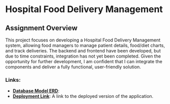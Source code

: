 # Hospital Food Delivery Management

## Assignment Overview

This project focuses on developing a Hospital Food Delivery Management system, allowing food managers to manage patient details, food/diet charts, and track deliveries. The backend and frontend have been developed, but due to time constraints, integration has not yet been completed. Given the opportunity for further development, I am confident that I can integrate the components and deliver a fully functional, user-friendly solution.

### Links:
- **[Database Model ERD](https://app.eraser.io/workspace/wHsVZJ1mBs7lUKKpqgpJ?origin=share)**:
- **[Deployment Link](#)**: A link to the deployed version of the application.

